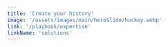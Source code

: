 ```yaml
---
title: 'Create your history'
image: '/assets/images/main/heroSlide/hockey.webp'
link: '/playbook/expertise'
linkName: 'solutions'
---
```

